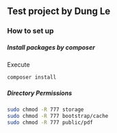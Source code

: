 ## Test project by Dung Le

### How to set up

##### Install packages by composer
Execute
```bash
composer install
```
##### Directory Permissions
```bash
sudo chmod -R 777 storage
sudo chmod -R 777 bootstrap/cache
sudo chmod -R 777 public/pdf

